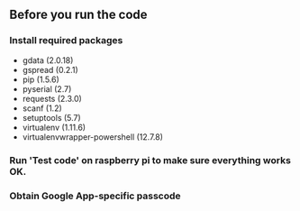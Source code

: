 ## Before you run the code

### Install required packages
* gdata (2.0.18)
* gspread (0.2.1)
* pip (1.5.6)
* pyserial (2.7)
* requests (2.3.0)
* scanf (1.2)
* setuptools (5.7)
* virtualenv (1.11.6)
* virtualenvwrapper-powershell (12.7.8)

### Run 'Test code' on raspberry pi to make sure everything works OK.
### Obtain Google App-specific passcode
### 